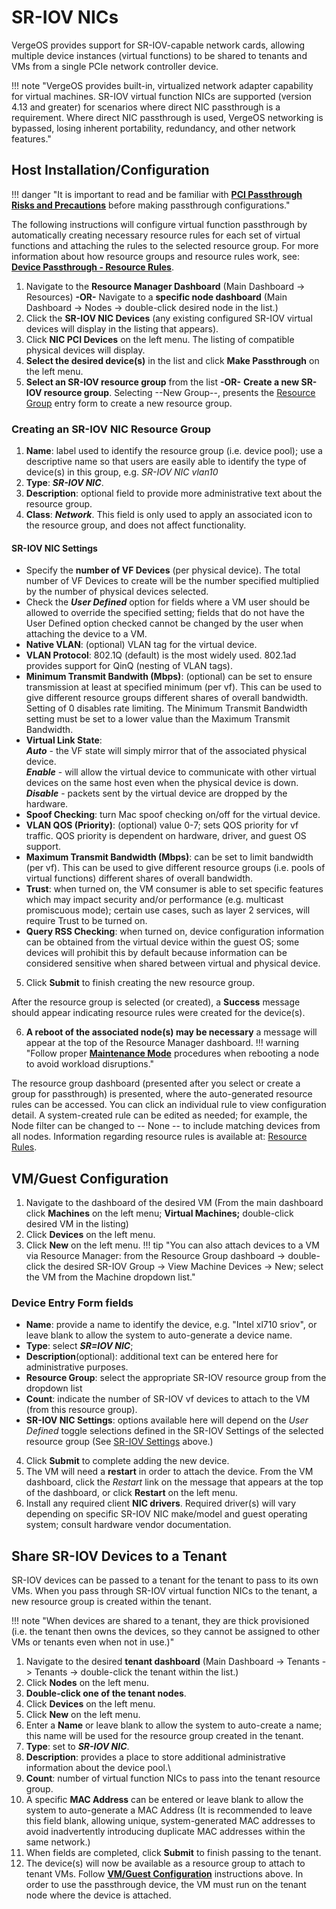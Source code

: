 # SR-IOV NICs

VergeOS provides support for SR-IOV-capable network cards, allowing multiple device instances (virtual functions) to be shared to tenants and VMs from a single PCIe network controller device.

!!! note "VergeOS provides built-in, virtualized network adapter capability for virtual machines.  SR-IOV virtual function NICs are supported (version 4.13 and greater) for scenarios where direct NIC passthrough is a requirement. Where direct NIC passthrough is used, VergeOS networking is bypassed, losing inherent portability, redundancy, and other network features."

## Host Installation/Configuration

!!! danger "It is important to read and be familiar with [**PCI Passthrough Risks and Precautions**](/product-guide/devpass-overview#pci-passthrough-risksprecautions) before making passthrough configurations."

The following instructions will configure virtual function passthrough by automatically creating necessary resource rules for each set of virtual functions and attaching the rules to the selected resource group. For more information about how resource groups and resource rules work, see: [**Device Passthrough - Resource Rules**](/product-guide/devpass-overview#resource-rules).

1. Navigate to the **Resource Manager Dashboard** (Main Dashboard -> Resources) **-OR-** Navigate to a **specific node dashboard** (Main Dashboard -> Nodes -> double-click desired node in the list.)
2. Click the **SR-IOV NIC Devices** (any existing configured SR-IOV virtual devices will display in the listing that appears).
3. Click **NIC PCI Devices** on the left menu.  The listing of compatible physical devices will display.
4. **Select the desired device(s)** in the list and click **Make Passthrough** on the left menu.
5. **Select an SR-IOV resource group** from the list **-OR-** **Create a new SR-IOV resource group**.
Selecting --New Group--, presents the [Resource Group](/product-guide/devpass-overview#resourcegroups) entry form to create a new resource group.

### Creating an SR-IOV NIC Resource Group

1. **Name**: label used to identify the resource group (i.e. device pool); use a descriptive name so that users are easily able to identify the type of device(s) in this group, e.g. *SR-IOV NIC vlan10*
2. **Type**: ***SR-IOV NIC***.
3. **Description**: optional field to provide more administrative text about the resource group.
4. **Class**: ***Network***. This field is only used to apply an associated icon to the resource group, and does not affect functionality.

#### SR-IOV NIC Settings

* Specify the **number of VF Devices** (per physical device). The total number of VF Devices to create will be the number specified multiplied by the number of physical devices selected.  
* Check the ***User Defined*** option for fields where a VM user should be allowed to override the specified setting; fields that do not have the User Defined option checked cannot be changed by the user when attaching the device to a VM.  
* **Native VLAN**: (optional) VLAN tag for the virtual device.
* **VLAN Protocol**: 802.1Q (default) is the most widely used. 802.1ad provides support for QinQ (nesting of VLAN tags).
* **Minimum Transmit Bandwith (Mbps)**: (optional) can be set to ensure transmission at least at specified minimum (per vf).  This can be used to give different resource groups different shares of overall bandwidth. Setting of 0 disables rate limiting. The Minimum Transmit Bandwidth setting must be set to a lower value than the Maximum Transmit Bandwidth.
* **Virtual Link State**:  
  ***Auto*** - the VF state will simply mirror that of the associated physical device.  
  ***Enable*** - will allow the virtual device to communicate with other virtual devices on the same host even when the physical device is down.  
  ***Disable*** - packets sent by the virtual device are dropped by the hardware.
* **Spoof Checking**: turn Mac spoof checking on/off for the virtual device.
* **VLAN QOS (Priority)**: (optional) value 0-7; sets QOS priority for vf traffic.  QOS priority is dependent on hardware, driver, and guest OS support.
* **Maximum Transmit Bandwidth (Mbps)**: can be set to limit bandwidth (per vf).  This can be used to give different resource groups (i.e. pools of virtual functions) different shares of overall bandwidth.
* **Trust**: when turned on, the VM consumer is able to set specific features which may impact security and/or performance (e.g. multicast promiscuous mode); certain use cases, such as layer 2 services, will require Trust to be turned on.
* **Query RSS Checking**: when turned on, device configuration information can be obtained from the virtual device within the guest OS; some devices will prohibit this by default because information can be considered sensitive when shared between virtual and physical device.
  
5. Click **Submit** to finish creating the new resource group.

After the resource group is selected (or created), a **Success** message should appear indicating resource rules were created for the device(s).

6. **A reboot of the associated node(s) may be necessary** a message will appear at the top of the Resource Manager dashboard.
!!! warning "Follow proper [**Maintenance Mode**](/product-guide/maintenancemode) procedures when rebooting a node to avoid workload disruptions."

The resource group dashboard (presented after you select or create a group for passthrough) is presented, where the auto-generated resource rules can be accessed. You can click an individual rule to view configuration detail. A system-created rule can be edited as needed; for example, the Node filter can be changed to -- None -- to include matching devices from all nodes. Information regarding resource rules is available at: [Resource Rules](/product-guide/devpass-overview#resourcerules).



## VM/Guest Configuration

1. Navigate to the dashboard of the desired VM (From the main dashboard click **Machines** on the left menu; **Virtual Machines;** double-click desired VM in the listing)
2. Click **Devices** on the left menu.
3. Click **New** on the left menu.
!!! tip "You can also attach devices to a VM via Resource Manager: from the Resource Group dashboard -> double-click the desired SR-IOV Group -> View Machine Devices -> New; select the VM from the Machine dropdown list."

### Device Entry Form fields

* **Name**: provide a name to identify the device, e.g. "Intel xl710 sriov", or leave blank to allow the system to auto-generate a device name.
* **Type**: select ***SR=IOV NIC***;
* **Description**(optional): additional text can be entered here for administrative purposes.
* **Resource Group**: select the appropriate SR-IOV resource group from the dropdown list
* **Count**: indicate the number of SR-IOV vf devices to attach to the VM (from this resource group).
* **SR-IOV NIC Settings**: options available here will depend on the *User Defined* toggle selections defined in the SR-IOV Settings of the selected resource group (See [SR-IOV Settings](sr-iov-nic-settings) above.)
  
4. Click **Submit** to complete adding the new device.
5. The VM will need a **restart** in order to attach the device. From the VM dashboard, click the *Restart* link on the message that appears at the top of the dashboard, or click **Restart** on the left menu.
6. Install any required client **NIC drivers**. Required driver(s) will vary depending on specific SR-IOV NIC make/model and guest operating system; consult hardware vendor documentation.

## Share SR-IOV Devices to a Tenant

SR-IOV devices can be passed to a tenant for the tenant to pass to its own VMs.  When you pass through SR-IOV virtual function NICs to the tenant, a new resource group is created within the tenant.  

!!! note "When devices are shared to a tenant, they are thick provisioned (i.e. the tenant then owns the devices, so they cannot be assigned to other VMs or tenants even when not in use.)"

1. Navigate to the desired **tenant dashboard** (Main Dashboard -> Tenants -> Tenants -> double-click the tenant within the list.)
2. Click **Nodes** on the left menu.
3. **Double-click one of the tenant nodes**.
4. Click **Devices** on the left menu.
5. Click **New** on the left menu.
6. Enter a **Name** or leave blank to allow the system to auto-create a name; this name will be used for the resource group created in the tenant.
7. **Type**: set to ***SR-IOV NIC***.
8. **Description**: provides a place to store additional administrative information about the device pool.\
9. **Count**: number of virtual function NICs to pass into the tenant resource group.
10. A specific **MAC Address** can be entered or leave blank to allow the system to auto-generate a MAC Address (It is recommended to leave this field blank, allowing unique, system-generated MAC addresses to avoid inadvertently introducing duplicate MAC addresses within the same network.)
11. When fields are completed, click **Submit** to finish passing to the tenant.
12. The device(s) will now be available as a resource group to attach to tenant VMs.  Follow [**VM/Guest Configuration**](vm/guest-configuration) instructions above.  In order to use the passthrough device, the VM must run on the tenant node where the device is attached.
